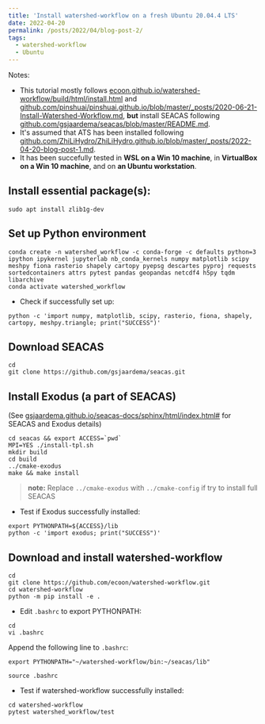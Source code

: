 ```yaml
---
title: 'Install watershed-workflow on a fresh Ubuntu 20.04.4 LTS'
date: 2022-04-20
permalink: /posts/2022/04/blog-post-2/
tags:
  - watershed-workflow 
  - Ubuntu
---
```



Notes: 
* This tutorial mostly follows [ecoon.github.io/watershed-workflow/build/html/install.html](https://ecoon.github.io/watershed-workflow/build/html/install.html) and [github.com/pinshuai/pinshuai.github.io/blob/master/_posts/2020-06-21-Install-Watershed-Workflow.md](https://github.com/pinshuai/pinshuai.github.io/blob/master/_posts/2020-06-21-Install-Watershed-Workflow.md), **but** install SEACAS following [github.com/gsjaardema/seacas/blob/master/README.md](https://github.com/gsjaardema/seacas/blob/master/README.md).
* It's assumed that ATS has been installed following [github.com/ZhiLiHydro/ZhiLiHydro.github.io/blob/master/_posts/2022-04-20-blog-post-1.md](https://github.com/ZhiLiHydro/ZhiLiHydro.github.io/blob/master/_posts/2022-04-20-blog-post-1.md).
* It has been succefully tested in **WSL on a Win 10 machine**, in **VirtualBox on a Win 10 machine**, and on **an Ubuntu workstation**.

## Install essential package(s):

```
sudo apt install zlib1g-dev
```

## Set up Python environment

```
conda create -n watershed_workflow -c conda-forge -c defaults python=3 ipython ipykernel jupyterlab nb_conda_kernels numpy matplotlib scipy meshpy fiona rasterio shapely cartopy pyepsg descartes pyproj requests sortedcontainers attrs pytest pandas geopandas netcdf4 h5py tqdm libarchive
conda activate watershed_workflow
```

* Check if successfully set up:

```
python -c 'import numpy, matplotlib, scipy, rasterio, fiona, shapely, cartopy, meshpy.triangle; print("SUCCESS")'
```

## Download SEACAS

```
cd
git clone https://github.com/gsjaardema/seacas.git
```

## Install Exodus (a part of SEACAS)

(See [gsjaardema.github.io/seacas-docs/sphinx/html/index.html#](https://gsjaardema.github.io/seacas-docs/sphinx/html/index.html#) for SEACAS and Exodus details)

```
cd seacas && export ACCESS=`pwd`
MPI=YES ./install-tpl.sh
mkdir build
cd build
../cmake-exodus
make && make install
```

> **note:** Replace `../cmake-exodus` with `../cmake-config` if try to install full SEACAS

* Test if Exodus successfully installed:

```
export PYTHONPATH=${ACCESS}/lib
python -c 'import exodus; print("SUCCESS")'
```

## Download and install watershed-workflow

```
cd
git clone https://github.com/ecoon/watershed-workflow.git
cd watershed-workflow
python -m pip install -e .
```

* Edit `.bashrc` to export PYTHONPATH:

```
cd
vi .bashrc
```

Append the following line to `.bashrc`:

```
export PYTHONPATH="~/watershed-workflow/bin:~/seacas/lib"
```

```
source .bashrc
```

* Test if watershed-workflow successfully installed:

```
cd watershed-workflow
pytest watershed_workflow/test
```



